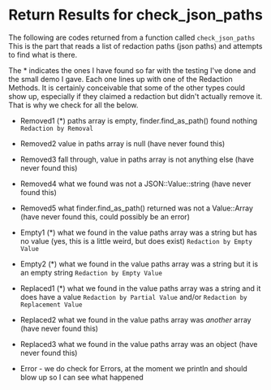 # Return Results for check_json_paths

The following are codes returned from a function called `check_json_paths`
This is the part that reads a list of redaction paths (json paths) and attempts to find what is there.

The * indicates the ones I have found so far with the testing I've done and the small demo I gave.
Each one lines up with one of the Redaction Methods.
It is certainly conceivable that some of the other types could show up, especially if they claimed a redaction but didn't actually remove it.
That is why we check for all the below.

- Removed1 (*) paths array is empty, finder.find_as_path() found nothing `Redaction by Removal`
- Removed2 value in paths array is null (have never found this)
- Removed3 fall through, value in paths array is not anything else (have never found this)
- Removed4 what we found was not a JSON::Value::string (have never found this)
- Removed5 what finder.find_as_path() returned was not a Value::Array (have never found this, could possibly be an error)
- Empty1 (*) what we found in the value paths array was a string but has no value (yes, this is a little weird, but does exist) `Redaction by Empty Value`
- Empty2 (*) what we found in the value paths array was a string but it is an empty string `Redaction by Empty Value`
- Replaced1 (*) what we found in the value paths array was a string and it does have a value `Redaction by Partial Value` and/or `Redaction by Replacement Value`
- Replaced2 what we found in the value paths array was _another_ array (have never found this)
- Replaced3 what we found in the value paths array was an object (have never found this)

- Error - we do check for Errors, at the moment we println and should blow up so I can see what happened